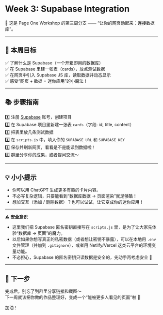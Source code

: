 # Week 3: Supabase Integration

🌟 这是 Page One Workshop 的第三周分支 —— “让你的网页动起来：连接数据库”。

---

## 🚀 本周目标
✅ 了解什么是 Supabase（一个开箱即用的数据库）  
✅ 在 Supabase 里建一张表（cards），放点测试数据  
✅ 在网页中引入 Supabase JS 库，读取数据并动态显示  
✅ 感受“网页 + 数据 = 迷你应用”的小魔法！

---

## 📚 步骤指南

1️⃣ 注册 [Supabase](https://supabase.com) 账号，创建项目  
2️⃣ 在 Supabase 项目里新建一张表 `cards`（字段: id, title, content）  
3️⃣ 把表里放几条测试数据  
4️⃣ 在 `scripts.js` 中，填入你的 `SUPABASE_URL` 和 `SUPABASE_KEY`  
5️⃣ 保存并刷新网页，看看是不是能读到数据啦！  
6️⃣ 群里分享你的成果，或者提问交流～

---

## 💡 小小提示
- 你可以用 ChatGPT 生成更多有趣的卡片内容。  
- 不必写复杂逻辑，只要能看到“数据库数据 → 页面渲染”就足够酷！  
- 想加交互（添加 / 删除数据）？也可以试试，让它变成你的迷你应用！

---

⚠️ **安全意识**  
- 这里我们把 Supabase 匿名密钥直接写在 `scripts.js` 里，是为了让大家先体验“数据库 → 页面”的魔力。  
- 以后如果你想写真正的私密数据（或者想让密钥不暴露），可以在本地用 `.env` 文件管理（并加到 `.gitignore`），或者用 Netlify/Vercel 这类云平台的环境变量功能。  
- 不必担心，Supabase 的匿名密钥只读数据是安全的，先动手再考虑安全 🌿

---

## 🌿 下一步
完成后，别忘了到群里分享链接和截图～  
下一周就该把你做的作品整理好，变成一个“能被更多人看见的页面”啦 🚀

加油！
